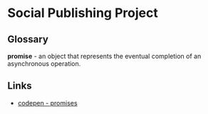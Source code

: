 # Social Publishing Project

## Glossary

**promise** - an object that represents the eventual completion of an asynchronous operation.

## Links

- [codepen - promises](https://codepen.io/anon/pen/eabJgY?editors=0010)
